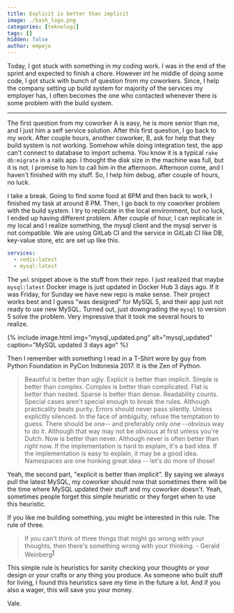 ```yaml
---
title: Explicit is better than implicit
image: ./bash_logo.png
categories: [teknologi]
tags: []
hidden: false
author: empeje
---
```


Today, I got stuck with something in my coding work. I was in the end of the sprint and expected to finish a chore. However int he middle of doing some code, I got stuck with bunch of question from my coworkers. Since, I help the company setting up build system for majority of the services my employer has, I often becomes the one who contacted whenever there is some problem with the build system.

***

The first question from my coworker A is easy, he is more senior than me, and I just him a self service solution. After this first question, I go back to my work. After couple hours, another coworker, B, ask for help that they build system is not working. Somehow while doing integration test, the app can't connect to database to import schema. You know it is a typical `rake db:migrate` in a rails app. I thought the disk size in the machine was full, but it is not. I promise to him to call him in the afternoon. Afternoon come, and I haven't finished with my stuff. So, I help him debug, after couple of hours, no luck.

I take a break. Going to find some food at 6PM and then back to work, I finished my task at around 8 PM. Then, I go back to my coworker problem with the build system. I try to replicate in the local environment, but no luck, I ended up having different problem. After couple of hour, I can replicate in my local and I realize something, the mysql client and the mysql server is not compatible. We are using GitLab CI and the service in GitLab CI like DB, key-value store, etc are set up like this.

```yml
services:
  - redis:latest
  - mysql:latest
```

The `yml` snippet above is the stuff from their repo. I just realized that maybe `mysql:latest` Docker image is just updated in Docker Hub 3 days ago. If it was Friday, for Sunday we have new repo is make sense. Their project works best and I guess "was designed" for MySQL 5, and their app just not ready to use new MySQL. Turned out, just downgrading the `mysql` to version 5 solve the problem. Very impressive that it took me several hours to realize.

{% include image.html img="mysql_updated.png" alt="mysql_updated" caption="MySQL updated 3 days ago" %}

Then I remember with something I read in a T-Shirt wore by guy from Python Foundation in PyCon Indonesia 2017. It is the Zen of Python.

> Beautiful is better than ugly.
  Explicit is better than implicit.
  Simple is better than complex.
  Complex is better than complicated.
  Flat is better than nested.
  Sparse is better than dense.
  Readability counts.
  Special cases aren't special enough to break the rules.
  Although practicality beats purity.
  Errors should never pass silently.
  Unless explicitly silenced.
  In the face of ambiguity, refuse the temptation to guess.
  There should be one-- and preferably only one --obvious way to do it.
  Although that way may not be obvious at first unless you're Dutch.
  Now is better than never.
  Although never is often better than *right* now.
  If the implementation is hard to explain, it's a bad idea.
  If the implementation is easy to explain, it may be a good idea.
  Namespaces are one honking great idea -- let's do more of those!
  
Yeah, the second part, "explicit is better than implicit". By saying we always pull the latest MySQL, my coworker should now that sometimes there will be the time where MySQL updated their stuff and my coworker doesn't. Yeah, sometimes people forget this simple heuristic or they forget when to use this heuristic.

If you like me building something, you might be interested in this rule. The rule of three.

> If you can't think of three things that might go wrong with your thoughts, then there's something wrong with your thinking. - Gerald Weinberg<sup>[1](https://leanpub.com/systemdesignheuristics)</sup>

This simple rule is heuristics for sanity checking your thoughts or your design or your crafts or any thing you produce. As someone who built stuff for living, I found this heuristics save my time in the future a lot. And if you also a wager, this will save you your money.

Vale.